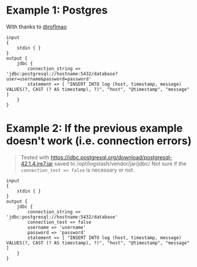 # Example 1: Postgres
With thanks to [@roflmao](https://github.com/roflmao)
```
input
{
	stdin { }
}
output {
	jdbc {
		connection_string => 'jdbc:postgresql://hostname:5432/database?user=username&password=password'
		statement => [ "INSERT INTO log (host, timestamp, message) VALUES(?, CAST (? AS timestamp), ?)", "host", "@timestamp", "message" ]
	}
}
```

# Example 2: If the previous example doesn't work (i.e. connection errors)

> Tested with https://jdbc.postgresql.org/download/postgresql-42.1.4.jre7.jar saved to /opt/logstash/vendor/jar/jdbc/
> Not sure if the `connection_test => false` is necessary or not.

```
input
{
	stdin { }
}
output {
	jdbc {
		connection_string => 'jdbc:postgresql://hostname:5432/database'
		connection_test => false
		username => 'username'
		password => 'password'
		statement => [ "INSERT INTO log (host, timestamp, message) VALUES(?, CAST (? AS timestamp), ?)", "host", "@timestamp", "message" ]
	}
}
```
